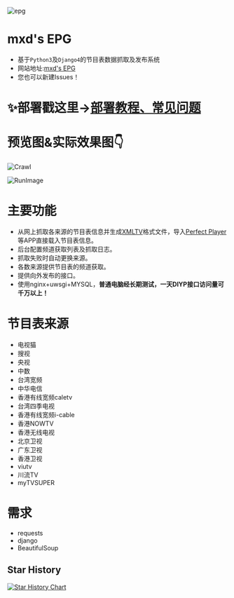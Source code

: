 ![epg](https://socialify.git.ci/mxdabc/epg/image?description=1&descriptionEditable=%E6%8A%93%E5%8F%96%E5%A4%9A%E5%B9%B3%E5%8F%B0EPG%EF%BC%8C%E5%B9%B6%E7%94%9F%E6%88%90TVXML%E6%96%87%E4%BB%B6%E5%92%8CDIYP%E6%8E%A5%E5%8F%A3%E3%80%82&font=Jost&forks=1&issues=1&language=1&name=1&owner=1&pattern=Plus&pulls=1&stargazers=1&theme=Auto)    

# mxd's EPG
* 基于`Python3`及`Django4`的节目表数据抓取及发布系统
* 网站地址:[mxd's EPG](https://epg.imxd.top/)
* 您也可以新建Issues！

# ✨部署戳这里→[部署教程、常见问题](https://docs.mxdyeah.top/epg/)

# 预览图&实际效果图👇

![Crawl](https://res.mxdyeah.top/picture.jsp/markdown/epg/crawl.png)

![RunImage](https://res.mxdyeah.top/picture.jsp/markdown/epg/run.jpg)

# 主要功能

- 从网上抓取各来源的节目表信息并生成[XMLTV](http://wiki.xmltv.org/)格式文件，导入[Perfect Player](https://blog.mxdyeah.top/mxdyeah_blog_post/29.html)等APP直接载入节目表信息。
- 后台配置频道获取列表及抓取日志。
- 抓取失败时自动更换来源。
- 各数来源提供节目表的频道获取。
- 提供向外发布的接口。
- 使用nginx+uwsgi+MYSQL，**普通电脑经长期测试，一天DIYP接口访问量可千万以上！**

# 节目表来源

- 电视猫
- 搜视
- 央视
- 中数
- 台湾宽频
- 中华电信
- 香港有线宽频caletv
- 台湾四季电视
- 香港有线宽频i-cable
- 香港NOWTV
- 香港无线电视
- 北京卫视
- 广东卫视
- 香港卫视
- viutv
- 川流TV
- myTVSUPER

# 需求

- requests
- django
- BeautifulSoup

## Star History

<a href="https://star-history.com/#mxdabc/epg&Timeline">
 <picture>
   <source media="(prefers-color-scheme: dark)" srcset="https://api.star-history.com/svg?repos=mxdabc/epg&type=Timeline&theme=dark" />
   <source media="(prefers-color-scheme: light)" srcset="https://api.star-history.com/svg?repos=mxdabc/epg&type=Timeline" />
   <img alt="Star History Chart" src="https://api.star-history.com/svg?repos=mxdabc/epg&type=Timeline" />
 </picture>
</a>
